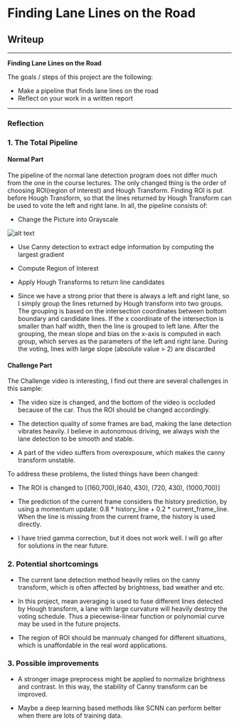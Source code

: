 # **Finding Lane Lines on the Road** 

## Writeup 
---

**Finding Lane Lines on the Road**

The goals / steps of this project are the following:
* Make a pipeline that finds lane lines on the road
* Reflect on your work in a written report


[//]: # (Image References)

[image1]: ./examples/grayscale.jpg "Grayscale"

---

### Reflection

### 1.  The Total Pipeline
#### Normal Part
The pipeline of the normal lane detection program does not differ much from
the one in the course lectures. The only changed thing is the order of choosing
ROI(region of interest) and Hough Transform. Finding ROI is put before Hough
Transform, so that the lines returned by Hough Transform can be used to vote
the left and right lane. In all, the pipeline consists of:

* Change the Picture into Grayscale

![alt text][image1]

* Use Canny detection to extract edge information by computing the largest gradient

* Compute Region of Interest

* Apply Hough Transforms to return line candidates

* Since we have a strong prior that  there is always a left and right lane, so I simply
group the lines returned by Hough transform into two groups. The grouping is based on 
the intersection coordinates between bottom boundary and candidate lines. 
If the x coordinate of the intersection is smaller than half width, then the line is grouped to left lane.
After the grouping, the mean slope and bias on the x-axis is computed in each group, which
serves as the parameters of the left and right lane. 
During the voting, lines with large slope (absolute value > 2) are discarded


#### Challenge Part
The Challenge video is interesting, I find out there are several challenges in this sample:

* The video size is changed, and the bottom of the video is occluded because of the car.
Thus the ROI should be changed accordingly.

* The detection quality of some frames are bad, making the lane detection vibrates heavily.
I believe in autonomous driving, we always wish the lane detection to be smooth and stable.

* A part of the video suffers from overexposure, which makes the canny transform unstable.

To address these problems, the listed things have been changed:

* The ROI is changed to [(160,700),(640, 430), (720, 430), (1000,700)]

* The prediction of the current frame considers the history prediction, by using a momentum
update: 0.8 * history_line + 0.2 * current_frame_line. When the line is missing from the 
current frame, the history is used directly.

* I have tried gamma correction, but it does not work well. I will go after for solutions in
the near future.


### 2. Potential shortcomings


* The current lane detection method heavily relies on the canny transform, 
which is often affected by brightness, bad weather and etc.

* In this project, mean averaging is used to fuse different lines detected by Hough transform,
a lane with large curvature will heavily destroy the voting schedule. Thus a piecewise-linear
function or polynomial curve may be used in the future projects.

* The region of ROI should be mannualy changed for different situations, which is unaffordable
in the real word applications. 


### 3. Possible improvements

* A stronger image preprocess might be applied to normalize brightness and contrast. In this way,
the stability of Canny transform can be improved.

* Maybe a deep learning based methods like SCNN can perform better when there are lots of training
data.

